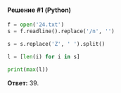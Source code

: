 #### Решение #1 (Python)
```python
f = open('24.txt')
s = f.readline().replace('/n', '')

s = s.replace('Z', ' ').split()

l = [len(i) for i in s]

print(max(l))
```
**Ответ:** 39.
